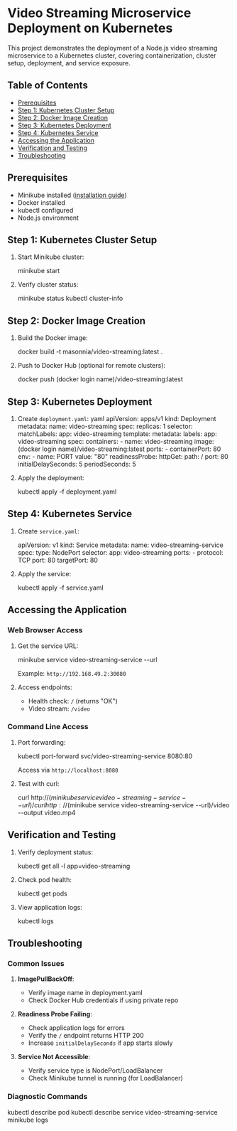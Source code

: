 # Video Streaming Microservice Deployment on Kubernetes

This project demonstrates the deployment of a Node.js video streaming microservice to a Kubernetes cluster, covering containerization, cluster setup, deployment, and service exposure.

## Table of Contents

- [Prerequisites](#prerequisites)
- [Step 1: Kubernetes Cluster Setup](#step-1-kubernetes-cluster-setup)
- [Step 2: Docker Image Creation](#step-2-docker-image-creation)
- [Step 3: Kubernetes Deployment](#step-3-kubernetes-deployment)
- [Step 4: Kubernetes Service](#step-4-kubernetes-service)
- [Accessing the Application](#accessing-the-application)
- [Verification and Testing](#verification-and-testing)
- [Troubleshooting](#troubleshooting)

## Prerequisites

- Minikube installed ([installation guide](https://minikube.sigs.k8s.io/docs/start/))
- Docker installed
- kubectl configured
- Node.js environment

## Step 1: Kubernetes Cluster Setup

1. Start Minikube cluster:

   minikube start

2. Verify cluster status:

   minikube status
   kubectl cluster-info

## Step 2: Docker Image Creation

1. Build the Docker image:

   docker build -t masonnia/video-streaming:latest .

2. Push to Docker Hub (optional for remote clusters):

   docker push (docker login name)/video-streaming:latest

## Step 3: Kubernetes Deployment

1. Create `deployment.yaml`:
   yaml
   apiVersion: apps/v1
   kind: Deployment
   metadata:
   name: video-streaming
   spec:
   replicas: 1
   selector:
   matchLabels:
   app: video-streaming
   template:
   metadata:
   labels:
   app: video-streaming
   spec:
   containers: - name: video-streaming
   image: (docker login name)/video-streaming:latest
   ports: - containerPort: 80
   env: - name: PORT
   value: "80"
   readinessProbe:
   httpGet:
   path: /
   port: 80
   initialDelaySeconds: 5
   periodSeconds: 5

2. Apply the deployment:

   kubectl apply -f deployment.yaml

## Step 4: Kubernetes Service

1. Create `service.yaml`:

   apiVersion: v1
   kind: Service
   metadata:
   name: video-streaming-service
   spec:
   type: NodePort
   selector:
   app: video-streaming
   ports: - protocol: TCP
   port: 80
   targetPort: 80

2. Apply the service:

   kubectl apply -f service.yaml

## Accessing the Application

### Web Browser Access

1. Get the service URL:

   minikube service video-streaming-service --url

   Example: `http://192.168.49.2:30080`

2. Access endpoints:
   - Health check: `/` (returns "OK")
   - Video stream: `/video`

### Command Line Access

1. Port forwarding:

   kubectl port-forward svc/video-streaming-service 8080:80

   Access via `http://localhost:8080`

2. Test with curl:

   curl http://$(minikube service video-streaming-service --url)/
   curl http://$(minikube service video-streaming-service --url)/video --output video.mp4

## Verification and Testing

1. Verify deployment status:

   kubectl get all -l app=video-streaming

2. Check pod health:

   kubectl get pods

3. View application logs:

   kubectl logs <pod-name>

## Troubleshooting

### Common Issues

1. **ImagePullBackOff**:

   - Verify image name in deployment.yaml
   - Check Docker Hub credentials if using private repo

2. **Readiness Probe Failing**:

   - Check application logs for errors
   - Verify the `/` endpoint returns HTTP 200
   - Increase `initialDelaySeconds` if app starts slowly

3. **Service Not Accessible**:
   - Verify service type is NodePort/LoadBalancer
   - Check Minikube tunnel is running (for LoadBalancer)

### Diagnostic Commands

kubectl describe pod <pod-name>
kubectl describe service video-streaming-service
minikube logs
